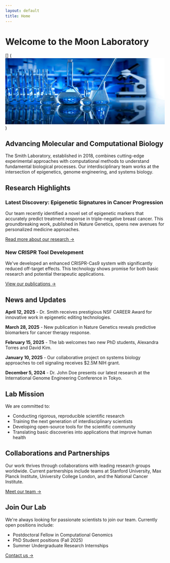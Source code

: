 ```yaml
---
layout: default
title: Home
---
```


# Welcome to the Moon Laboratory

[] (![Lab Banner](assets/images/lab-banner.jpg))

## Advancing Molecular and Computational Biology

The Smith Laboratory, established in 2018, combines cutting-edge experimental approaches with computational methods to understand fundamental biological processes. Our interdisciplinary team works at the intersection of epigenetics, genome engineering, and systems biology.

## Research Highlights

### Latest Discovery: Epigenetic Signatures in Cancer Progression

Our team recently identified a novel set of epigenetic markers that accurately predict treatment response in triple-negative breast cancer. This groundbreaking work, published in Nature Genetics, opens new avenues for personalized medicine approaches.

[Read more about our research →](research.html)

### New CRISPR Tool Development

We've developed an enhanced CRISPR-Cas9 system with significantly reduced off-target effects. This technology shows promise for both basic research and potential therapeutic applications.

[View our publications →](publications.html)

## News and Updates

**April 12, 2025** - Dr. Smith receives prestigious NSF CAREER Award for innovative work in epigenetic editing technologies.

**March 28, 2025** - New publication in Nature Genetics reveals predictive biomarkers for cancer therapy response.

**February 15, 2025** - The lab welcomes two new PhD students, Alexandra Torres and David Kim.

**January 10, 2025** - Our collaborative project on systems biology approaches to cell signaling receives $2.5M NIH grant.

**December 5, 2024** - Dr. John Doe presents our latest research at the International Genome Engineering Conference in Tokyo.

## Lab Mission

We are committed to:
- Conducting rigorous, reproducible scientific research
- Training the next generation of interdisciplinary scientists
- Developing open-source tools for the scientific community
- Translating basic discoveries into applications that improve human health

## Collaborations and Partnerships

Our work thrives through collaborations with leading research groups worldwide. Current partnerships include teams at Stanford University, Max Planck Institute, University College London, and the National Cancer Institute.

[Meet our team →](team.html)

## Join Our Lab

We're always looking for passionate scientists to join our team. Currently open positions include:
- Postdoctoral Fellow in Computational Genomics
- PhD Student positions (Fall 2025)
- Summer Undergraduate Research Internships

[Contact us →](contact.html)
